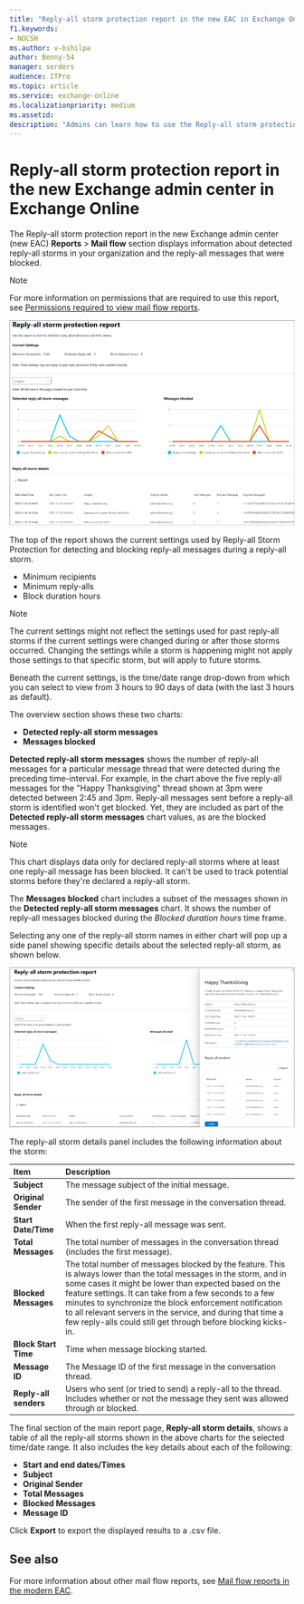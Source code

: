 ```yaml
---
title: "Reply-all storm protection report in the new EAC in Exchange Online"
f1.keywords:
- NOCSH
ms.author: v-bshilpa
author: Benny-54
manager: serders
audience: ITPro
ms.topic: article
ms.service: exchange-online
ms.localizationpriority: medium
ms.assetid:
description: "Admins can learn how to use the Reply-all storm protection report in the new Exchange admin center to identify and troubleshoot mail flow in your email domains."
---
```


# Reply-all storm protection report in the new Exchange admin center in Exchange Online

The Reply-all storm protection report in the new Exchange admin center (new EAC) **Reports** > **Mail flow** section displays information about detected reply-all storms in your organization and the reply-all messages that were blocked. 

> [!NOTE]
> For more information on permissions that are required to use this report, see [Permissions required to view mail flow reports](/exchange/monitoring/mail-flow-reports/mail-flow-reports#permissions-required-to-view-mail-flow-reports).

![Reply-all storm protection report1](../../media/reply-all-storm-protection-report.png)

The top of the report shows the current settings used by Reply-all Storm Protection for detecting and blocking reply-all messages during a reply-all storm.

 - Minimum recipients
 - Minimum reply-alls
 - Block duration hours
 
> [!NOTE]
> The current settings might not reflect the settings used for past reply-all storms if the current settings were changed during or after those storms occurred. Changing the settings while a storm is happening might not apply those settings to that specific storm, but will apply to future storms.

Beneath the current settings, is the time/date range drop-down from which you can select to view from 3 hours to 90 days of data (with the last 3 hours as default). 

The overview section shows these two charts: 

 - **Detected reply-all storm messages**
 - **Messages blocked**

**Detected reply-all storm messages** shows the number of reply-all messages for a particular message thread that were detected during the preceding time-interval. For example, in the chart above the five reply-all messages for the "Happy Thanksgiving" thread shown at 3pm were detected between 2:45 and 3pm. Reply-all messages sent before a reply-all storm is identified won't get blocked. Yet, they are included as part of the **Detected reply-all storm messages** chart values, as are the blocked messages.

> [!NOTE]
> This chart displays data only for declared reply-all storms where at least one reply-all message has been blocked. It can't be used to track potential storms before they're declared a reply-all storm.

The **Messages blocked** chart includes a subset of the messages shown in the **Detected reply-all storm messages** chart. It shows the number of reply-all messages blocked during the *Blocked duration hours* time frame.

Selecting any one of the reply-all storm names in either chart will pop up a side panel showing specific details about the selected reply-all storm, as shown below. 

![Reply-all report](../../media/reply-all-storm-protection-report-current-settings.png)

The reply-all storm details panel includes the following information about the storm:

|**Item**|**Description**|
|:-----|:-----|
|**Subject**|The message subject of the initial message.|
|**Original Sender**|The sender of the first message in the conversation thread.|
|**Start Date/Time**|When the first reply-all message was sent.|
|**Total Messages**|The total number of messages in the conversation thread (includes the first message).|
|**Blocked Messages**|The total number of messages blocked by the feature. This is always lower than the total messages in the storm, and in some cases it might be lower than expected based on the feature settings. It can take from a few seconds to a few minutes to synchronize the block enforcement notification to all relevant servers in the service, and during that time a few reply-alls could still get through before blocking kicks-in. |
|**Block Start Time**|Time when message blocking started.|
|**Message ID**|The Message ID of the first message in the conversation thread.|
|**Reply-all senders**|Users who sent (or tried to send) a reply-all to the thread. Includes whether or not the message they sent was allowed through or blocked.|

The final section of the main report page, **Reply-all storm details**, shows a table of all the reply-all storms shown in the above charts for the selected time/date range. It also includes the key details about each of the following:

 - **Start and end dates/Times**
 - **Subject**
 - **Original Sender**
 - **Total Messages**
 - **Blocked Messages**
 - **Message ID**

Click **Export** to export the displayed results to a .csv file. 

## See also

For more information about other mail flow reports, see [Mail flow reports in the modern EAC](/exchange/monitoring/mail-flow-reports/mail-flow-reports).



 
